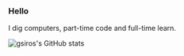 ### Hello

I dig computers, part-time code and full-time learn.

![gsiros's GitHub stats](https://github-readme-stats.vercel.app/api?username=gsiros&count_private=true&show_icons=true&bg_color=00000000)
